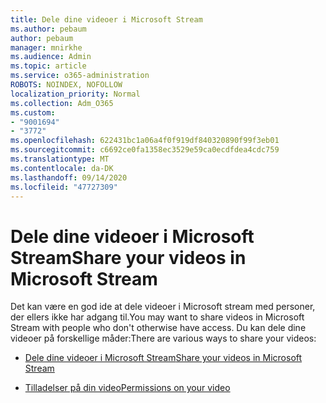 ```yaml
---
title: Dele dine videoer i Microsoft Stream
ms.author: pebaum
author: pebaum
manager: mnirkhe
ms.audience: Admin
ms.topic: article
ms.service: o365-administration
ROBOTS: NOINDEX, NOFOLLOW
localization_priority: Normal
ms.collection: Adm_O365
ms.custom:
- "9001694"
- "3772"
ms.openlocfilehash: 622431bc1a06a4f0f919df840320890f99f3eb01
ms.sourcegitcommit: c6692ce0fa1358ec3529e59ca0ecdfdea4cdc759
ms.translationtype: MT
ms.contentlocale: da-DK
ms.lasthandoff: 09/14/2020
ms.locfileid: "47727309"
---
```

# <a name="share-your-videos-in-microsoft-stream"></a><span data-ttu-id="0b4b9-102">Dele dine videoer i Microsoft Stream</span><span class="sxs-lookup"><span data-stu-id="0b4b9-102">Share your videos in Microsoft Stream</span></span>

<span data-ttu-id="0b4b9-103">Det kan være en god ide at dele videoer i Microsoft stream med personer, der ellers ikke har adgang til.</span><span class="sxs-lookup"><span data-stu-id="0b4b9-103">You may want to share videos in Microsoft Stream with people who don't otherwise have access.</span></span> <span data-ttu-id="0b4b9-104">Du kan dele dine videoer på forskellige måder:</span><span class="sxs-lookup"><span data-stu-id="0b4b9-104">There are various ways to share your videos:</span></span>

- [<span data-ttu-id="0b4b9-105">Dele dine videoer i Microsoft Stream</span><span class="sxs-lookup"><span data-stu-id="0b4b9-105">Share your videos in Microsoft Stream</span></span>](https://docs.microsoft.com/stream/portal-share-video)

- [<span data-ttu-id="0b4b9-106">Tilladelser på din video</span><span class="sxs-lookup"><span data-stu-id="0b4b9-106">Permissions on your video</span></span>](https://docs.microsoft.com/stream/portal-share-video#permissions-on-your-video)
